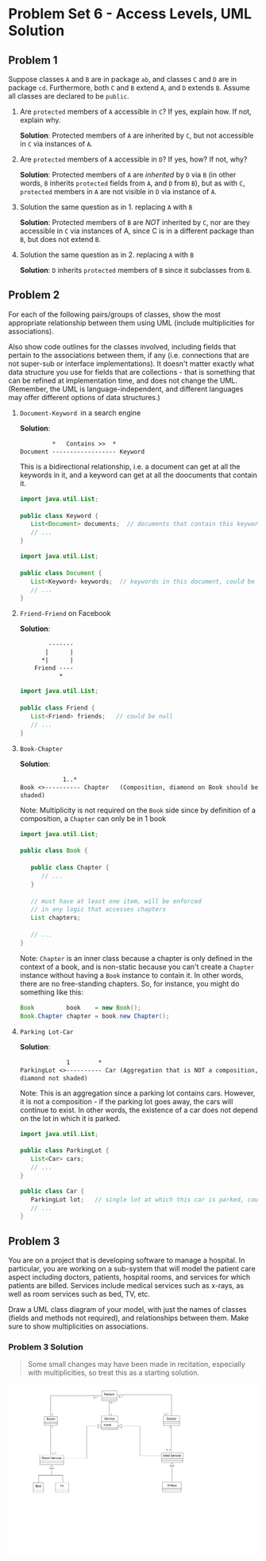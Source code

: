# Problem Set 6 - Access Levels, UML Solution

## Problem 1

Suppose classes `A` and `B` are in package `ab`, and classes `C` and `D` are in package `cd`. Furthermore, both `C` and `B` extend `A`, and `D` extends `B`. Assume all classes are declared to be `public`.

1. Are `protected` members of `A` accessible in `C`? If yes, explain how. If not, explain why.

   **Solution**: Protected members of `A` are inherited by `C`, but not accessible in `C` via instances of `A`.

2. Are `protected` members of `A` accessible in `D`? If yes, how? If not, why?

   **Solution**: Protected members of `A` are _inherited_ by `D` via `B` (in other words, `B` inherits `protected` fields from `A`, and `D` from `B`), but as with `C`, `protected` members in `A` are not visible in `D` via instance of `A`.

3. Solution the same question as in 1. replacing `A` with `B`

   **Solution**: Protected members of `B` are _NOT_ inherited by `C`, nor are they accessible in `C` via instances of A, since C is in a different package than `B`, but does not extend `B`.

4. Solution the same question as in 2. replacing `A` with `B`

   **Solution**: `D` inherits `protected` members of `B` since it subclasses from `B`.

## Problem 2

For each of the following pairs/groups of classes, show the most appropriate relationship between them using UML (include multiplicities for associations).

Also show code outlines for the classes involved, including fields that pertain to the associations between them, if any (i.e. connections that are not super-sub or interface implementations). It doesn't matter exactly what data structure you use for fields that are collections - that is something that can be refined at implementation time, and does not change the UML. (Remember, the UML is language-independent, and different languages may offer different options of data structures.)

1. `Document-Keyword `in a search engine

   **Solution**:

   ```
            *   Contains >>  *
   Document ------------------ Keyword
   ```

   This is a bidirectional relationship, i.e. a document can get at all the keywords in it, and a keyword can get at all the doocuments that contain it.

   ```java
   import java.util.List;

   public class Keyword {
      List<Document> documents;  // documents that contain this keyword, could be null
      // ...
   }
   ```

   ```java
   import java.util.List;

   public class Document {
      List<Keyword> keywords;  // keywords in this document, could be null
      // ...
   }
   ```

2. `Friend-Friend` on Facebook

   **Solution**:

   ```
           -------
          |      |
         *|      |
       Friend ----
              *
   ```

   ```java
   import java.util.List;

   public class Friend {
      List<Friend> friends;   // could be null
      // ...
   }
   ```

3. `Book-Chapter`

   **Solution**:

   ```
               1..*
   Book <>---------- Chapter   (Composition, diamond on Book should be shaded)
   ```

   Note: Multiplicity is not required on the `Book` side since by definition of a composition, a `Chapter` can only be in 1 book

   ```java
   import java.util.List;

   public class Book {

      public class Chapter {
         // ...
      }

      // must have at least one item, will be enforced
      // in any logic that accesses chapters
      List chapters;

      // ...
   }
   ```

   Note: `Chapter` is an inner class because a chapter is only defined in the context of a book, and is non-static because you can't create a `Chapter` instance without having a `Book` instance to contain it. In other words, there are no free-standing chapters. So, for instance, you might do something like this:

   ```java
   Book         book    = new Book();
   Book.Chapter chapter = book.new Chapter();
   ```

4. `Parking Lot-Car`

   **Solution**:

   ```
                1        *
   ParkingLot <>---------- Car (Aggregation that is NOT a composition, diamond not shaded)
   ```

   Note: This is an aggregation since a parking lot contains cars. However, it is not a composition - if the parking lot goes away, the cars will continue to exist. In other words, the existence of a car does not depend on the lot in which it is parked.

   ```java
   import java.util.List;

   public class ParkingLot {
      List<Car> cars;
      // ...
   }
   ```

   ```java
   public class Car {
      ParkingLot lot;   // single lot at which this car is parked, could be null
      // ...
   }
   ```

## Problem 3

You are on a project that is developing software to manage a hospital. In particular, you are working on a sub-system that will model the patient care aspect including doctors, patients, hospital rooms, and services for which patients are billed. Services include medical services such as x-rays, as well as room services such as bed, TV, etc.

Draw a UML class diagram of your model, with just the names of classes (fields and methods not required), and relationships between them. Make sure to show multiplicities on associations.

### Problem 3 Solution

> Some small changes may have been made in recitation, especially with multiplicities, so treat this as a starting solution.

![Problem 3 UML](img/q3UML.png)
